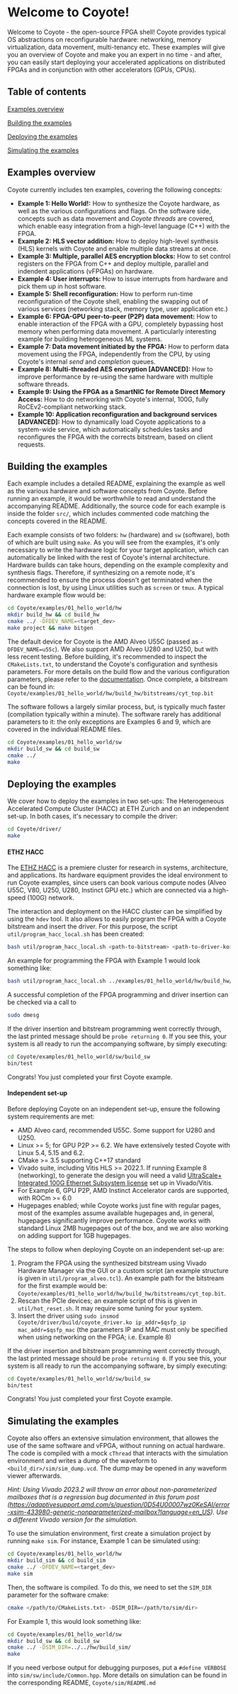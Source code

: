 # Welcome to Coyote!
Welcome to Coyote - the open-source FPGA shell! Coyote provides typical OS abstractions on reconfigurable hardware: networking, memory virtualization, data movement, multi-tenancy etc. These examples will give you an overview of Coyote and make you an expert in no time - and after, you can easily start deploying your accelerated applications on distributed FPGAs and in conjunction with other accelerators (GPUs, CPUs).

## Table of contents
[Examples overview](#examples-overview)

[Building the examples](#building-the-examples)

[Deploying the examples](#deploying-the-examples)

[Simulating the examples](#simulating-the-examples)

## Examples overview
Coyote currently includes ten examples, covering the following concepts:
- **Example 1: Hello World!:** How to synthesize the Coyote hardware, as well as the various configurations and flags. On the software side, concepts such as data movement and *Coyote threads* are covered, which enable easy integration from a high-level language (C++) with the FPGA.
- **Example 2: HLS vector addition:** How to deploy high-level synthesis (HLS) kernels with Coyote and enable multiple data streams at once.
- **Example 3: Multiple, parallel AES encryption blocks:** How to set control registers on the FPGA from C++ and deploy multiple, parallel and indendent applications (vFPGAs) on hardware.
- **Example 4: User interrupts:** How to issue interrupts from hardware and pick them up in host software.
- **Example 5: Shell reconfiguration:** How to perform run-time reconfiguration of the Coyote shell, enabling the swapping out of various services (networking stack, memory type, user application etc.)
- **Example 6: FPGA-GPU peer-to-peer (P2P) data movement:** How to enable interaction of the FPGA with a GPU, completely bypassing host memory when performing data movement. A particularly interesting example for building heterogeneous ML systems.
- **Example 7: Data movement initiated by the FPGA:** How to perform data movement using the FPGA, independently from the CPU, by using Coyote's internal *send* and *completion* queues.
- **Example 8: Multi-threaded AES encryption [ADVANCED]:** How to improve performance by re-using the same hardware with multiple software threads.
- **Example 9: Using the FPGA as a SmartNIC for Remote Direct Memory Access:** How to do networking with Coyote's internal, 100G, fully RoCEv2-compliant networking stack.
- **Example 10: Application reconfiguration and background services [ADVANCED]:** How to dynamically load Coyote applications to a system-wide service, which automatically schedules tasks and reconfigures the FPGA with the corrects bitstream, based on client requests. 

## Building the examples
Each example includes a detailed README, explaining the example as well as the various hardware and software concepts from Coyote. Before running an example, it would be worthwhile to read and understand the accompanying README. Additionally, the source code for each example is inside the folder `src/`, which includes commented code matching the concepts covered in the README.

Each example consists of two folders: `hw` (hardware) and `sw` (software), both of which are built using `make`. As you will see from the examples, it's only necessary to write the hardware logic for your target application, which can automatically be linked with the rest of Coyote's internal architecture. Hardware builds can take hours, depending on the example complexity and synthesis flags. Therefore, if synthesizing on a remote node, it's recommended to ensure the process doesn't get terminated when the connection is lost, by using Linux utilities such as `screen` or `tmux`. A typical hardware example flow would be:
```bash
cd Coyote/examples/01_hello_world/hw
mkdir build_hw && cd build_hw                
cmake ../ -DFDEV_NAME=<target_dev>     
make project && make bitgen
```

The default device for Coyote is the AMD Alveo U55C (passed as `-DFDEV_NAME=u55c`). We also support AMD Alveo U280 and U250, but with less recent testing. Before building, it's recommended to inspect the `CMakeLists.txt`, to understand the Coyote's configuration and synthesis parameters. For more details on the build flow and the various configuration parameters, please refer to the [documentation](https://fpgasystems.github.io/Coyote/intro/quick-start.html#building-the-hardware). Once complete, a bitstream can be found in: `Coyote/examples/01_hello_world/hw/build_hw/bitstreams/cyt_top.bit`

The software follows a largely similar process, but, is typically much faster (compilation typically within a minute). The software rarely has additional parameters to it: the only exceptions are Examples 6 and 9, which are covered in the individual README files.
```bash
cd Coyote/examples/01_hello_world/sw
mkdir build_sw && cd build_sw                
cmake ../
make
```

## Deploying the examples
We cover how to deploy the examples in two set-ups: The Heterogeneous Accelerated Compute Cluster (HACC) at ETH Zurich and on an independent set-up. In both cases, it's necessary to compile the driver:
```bash
cd Coyote/driver/
make
```

#### ETHZ HACC
The [ETHZ HACC](https://github.com/fpgasystems/hacc/tree/main) is a premiere cluster for research in systems, architecture, and applications. Its hardware equipment provides the ideal environment to run Coyote examples, since users can book various compute nodes (Alveo U55C, V80, U250, U280, Instinct GPU etc.) which are connected via a high-speed (100G) network.

The interaction and deployment on the HACC cluster can be simplified by using the `hdev` tool. It also allows to easily program the FPGA with a Coyote bitstream and insert the driver. For this purpose, the script `util/program_hacc_local.sh` has been created:
```bash
bash util/program_hacc_local.sh <path-to-bitstream> <path-to-driver-ko>
```
An example for programming the FPGA with Example 1 would look something like:
```bash
bash util/program_hacc_local.sh ../examples/01_hello_world/hw/build_hw/bitstreams/cyt_top.bit ../driver/build/coyote_driver.ko
```
A successful completion of the FPGA programming and driver insertion can be checked via a call to
```bash
sudo dmesg
```
If the driver insertion and bitstream programming went correctly through, the last printed message should be `probe returning 0`. If you see this, your system is all ready to run the accompanying software, by simply executing:
```bash
cd Coyote/examples/01_hello_world/sw/build_sw
bin/test
```

Congrats! You just completed your first Coyote example.

#### Independent set-up
Before deploying Coyote on an independent set-up, ensure the following system requirements are met:
- AMD Alveo card, recommended U55C. Some support for U280 and U250.
- Linux >= 5; for GPU P2P >= 6.2. We have extensively tested Coyote with Linux 5.4, 5.15 and 6.2.
- CMake >= 3.5 supporting C++17 standard
- Vivado suite, including Vitis HLS >= 2022.1. If running Example 8 (networking), to generate the design you will need a valid [UltraScale+ Integrated 100G Ethernet Subsystem license](https://www.xilinx.com/products/intellectual-property/cmac_usplus.html) set up in Vivado/Vitis.
- For Example 6, GPU P2P, AMD Instinct Accelerator cards are supported, with ROCm >= 6.0
- Hugepages enabled; while Coyote works just fine with regular pages, most of the examples assume available hugepages and, in general, hugepages significantly improve performance. Coyote works with standard Linux 2MB hugepages out of the box, and we are also working on adding support for 1GB hugepages.

The steps to follow when deploying Coyote on an independent set-up are:
1. Program the FPGA using the synthesized bitstream using Vivado Hardware Manager via the GUI or a custom script (an example structure is given in `util/program_alveo.tcl`). An example path for the bitstream for the first example would be: `Coyote/examples/01_hello_world/hw/build_hw/bitstreams/cyt_top.bit`.
2. Rescan the PCIe devices; an example script of this is given in `util/hot_reset.sh`. It may require some tuning for your system.
3. Insert the driver using `sudo insmod Coyote/driver/build/coyote_driver.ko ip_addr=$qsfp_ip mac_addr=$qsfp_mac` (the parameters IP and MAC must only be specified when using networking on the FPGA; i.e. Example 8)

If the driver insertion and bitstream programming went correctly through, the last printed message should be `probe returning 0`. If you see this, your system is all ready to run the accompanying software, by simply executing:
```bash
cd Coyote/examples/01_hello_world/sw/build_sw
bin/test
```

Congrats! You just completed your first Coyote example.

## Simulating the examples
Coyote also offers an extensive simulation environment, that allowes the use of the same software and vFPGA, without running on actual hardware. The code is compiled with a mock `cThread` that interacts with the simulation environment and writes a dump of the waveform to `<build_dir>/sim/sim_dump.vcd`. The dump may be opened in any waveform viewer afterwards.

*Hint: Using Vivado 2023.2 will throw an error about non-parameterized mailboxes that is a regression bug documented in this forum post (https://adaptivesupport.amd.com/s/question/0D54U00007wz0KeSAI/error-xsim-433980-generic-nonparameterized-mailbox?language=en_US). Use a different Vivado version for the simulation.*

To use the simulation environment, first create a simulation project by running `make sim`. For instance, Example 1 can be simulated using:
```bash
cd Coyote/examples/01_hello_world/hw
mkdir build_sim && cd build_sim          
cmake ../ -DFDEV_NAME=<target_dev>     
make sim
```
Then, the software is compiled. To do this, we need to set the `SIM_DIR` parameter for the software cmake: 

```bash
cmake </path/to/CMakeLists.txt> -DSIM_DIR=</path/to/sim/dir>
```

For Example 1, this would look something like:
```bash
cd Coyote/examples/01_hello_world/sw
mkdir build_sw && cd build_sw                
cmake ../ -DSIM_DIR=../../hw/build_sim/
make
```

If you need verbose output for debugging purposes, put a `#define VERBOSE` into `sim/sw/include/Common.hpp`. More details on simulation can be found in the corresponding README, `Coyote/sim/README.md`

